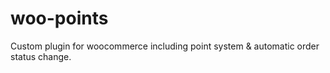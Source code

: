 # woo-points
Custom plugin for woocommerce including point system &amp; automatic order status change.

